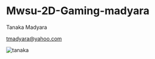 # Mwsu-2D-Gaming-madyara

Tanaka Madyara

tmadyara@yahoo.com 

![tanaka](https://user-images.githubusercontent.com/25134193/42583542-c48346a2-84f6-11e8-809d-687e0c1f8b1a.jpg)
